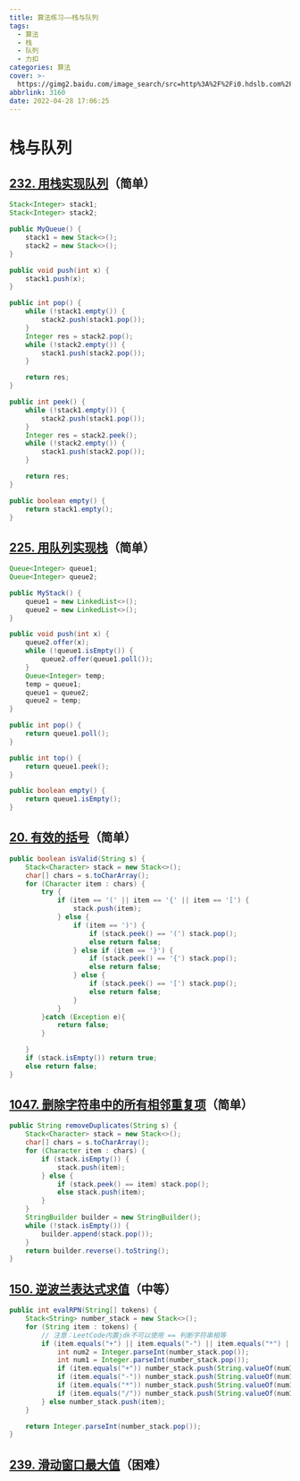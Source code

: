 ```yaml
---
title: 算法练习——栈与队列
tags:
  - 算法
  - 栈
  - 队列
  - 力扣
categories: 算法
cover: >-
  https://gimg2.baidu.com/image_search/src=http%3A%2F%2Fi0.hdslb.com%2Fbfs%2Farticle%2F30bc3765dec181056019e795d8e85e76de7f5dc6.jpg&refer=http%3A%2F%2Fi0.hdslb.com&app=2002&size=f9999,10000&q=a80&n=0&g=0n&fmt=auto?sec=1653728886&t=2c9f777902b912153913cf8e7d079018
abbrlink: 3160
date: 2022-04-28 17:06:25
---
```


# 栈与队列

## [232. 用栈实现队列](https://leetcode-cn.com/problems/implement-queue-using-stacks/)（简单）

```java
Stack<Integer> stack1;
Stack<Integer> stack2;

public MyQueue() {
    stack1 = new Stack<>();
    stack2 = new Stack<>();
}

public void push(int x) {
    stack1.push(x);
}

public int pop() {
    while (!stack1.empty()) {
        stack2.push(stack1.pop());
    }
    Integer res = stack2.pop();
    while (!stack2.empty()) {
        stack1.push(stack2.pop());
    }

    return res;
}

public int peek() {
    while (!stack1.empty()) {
        stack2.push(stack1.pop());
    }
    Integer res = stack2.peek();
    while (!stack2.empty()) {
        stack1.push(stack2.pop());
    }

    return res;
}

public boolean empty() {
    return stack1.empty();
}
```

## [225. 用队列实现栈](https://leetcode-cn.com/problems/implement-stack-using-queues/)（简单）

```java
Queue<Integer> queue1;
Queue<Integer> queue2;

public MyStack() {
    queue1 = new LinkedList<>();
    queue2 = new LinkedList<>();
}

public void push(int x) {
    queue2.offer(x);
    while (!queue1.isEmpty()) {
        queue2.offer(queue1.poll());
    }
    Queue<Integer> temp;
    temp = queue1;
    queue1 = queue2;
    queue2 = temp;
}

public int pop() {
    return queue1.poll();
}

public int top() {
    return queue1.peek();
}

public boolean empty() {
    return queue1.isEmpty();
}
```

## [20. 有效的括号](https://leetcode-cn.com/problems/valid-parentheses/)（简单）

```java
public boolean isValid(String s) {
    Stack<Character> stack = new Stack<>();
    char[] chars = s.toCharArray();
    for (Character item : chars) {
        try {
            if (item == '(' || item == '{' || item == '[') {
                stack.push(item);
            } else {
                if (item == ')') {
                    if (stack.peek() == '(') stack.pop();
                    else return false;
                } else if (item == '}') {
                    if (stack.peek() == '{') stack.pop();
                    else return false;
                } else {
                    if (stack.peek() == '[') stack.pop();
                    else return false;
                }
            }
        }catch (Exception e){
            return false;
        }

    }
    if (stack.isEmpty()) return true;
    else return false;
}
```

## [1047. 删除字符串中的所有相邻重复项](https://leetcode-cn.com/problems/remove-all-adjacent-duplicates-in-string/)（简单）

```java
public String removeDuplicates(String s) {
    Stack<Character> stack = new Stack<>();
    char[] chars = s.toCharArray();
    for (Character item : chars) {
        if (stack.isEmpty()) {
            stack.push(item);
        } else {
            if (stack.peek() == item) stack.pop();
            else stack.push(item);
        }
    }
    StringBuilder builder = new StringBuilder();
    while (!stack.isEmpty()) {
        builder.append(stack.pop());
    }
    return builder.reverse().toString();
}
```

## [150. 逆波兰表达式求值](https://leetcode-cn.com/problems/evaluate-reverse-polish-notation/)（中等）

```java
public int evalRPN(String[] tokens) {
    Stack<String> number_stack = new Stack<>();
    for (String item : tokens) {
        // 注意：LeetCode内置jdk不可以使用 == 判断字符串相等
        if (item.equals("+") || item.equals("-") || item.equals("*") || item.equals("/")) {
            int num2 = Integer.parseInt(number_stack.pop());
            int num1 = Integer.parseInt(number_stack.pop());
            if (item.equals("+")) number_stack.push(String.valueOf(num1 + num2));
            if (item.equals("-")) number_stack.push(String.valueOf(num1 - num2));
            if (item.equals("*")) number_stack.push(String.valueOf(num1 * num2));
            if (item.equals("/")) number_stack.push(String.valueOf(num1 / num2));
        } else number_stack.push(item);
    }

    return Integer.parseInt(number_stack.pop());
}
```

## [239. 滑动窗口最大值](https://leetcode-cn.com/problems/sliding-window-maximum/)（困难）

```java

```

